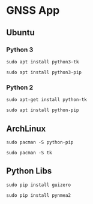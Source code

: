 # GNSS App

## Ubuntu

### Python 3

<code>sudo apt install python3-tk</code>

<code>sudo apt install python3-pip</code>

### Python 2

<code>sudo apt-get install python-tk</code>

<code>sudo apt install python-pip</code>

## ArchLinux

<code>sudo pacman -S python-pip</code>

<code>sudo pacman -S tk</code>

## Python Libs

<code>sudo pip install guizero</code>

<code>sudo pip install pynmea2</code>
